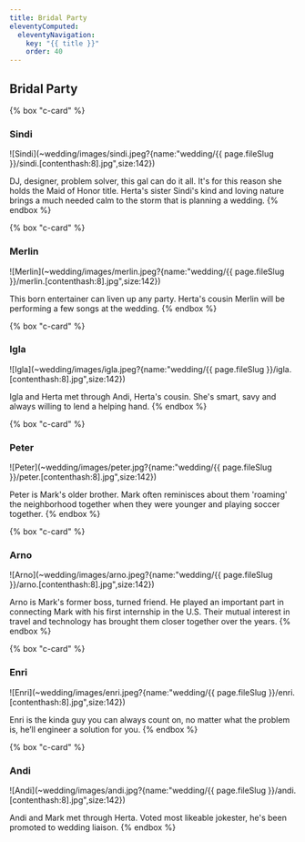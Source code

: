 ```yaml
---
title: Bridal Party
eleventyComputed:
  eleventyNavigation:
    key: "{{ title }}"
    order: 40
---
```

## Bridal Party

{% box "c-card" %}
### Sindi

![Sindi](~wedding/images/sindi.jpeg?{name:"wedding/{{ page.fileSlug }}/sindi.[contenthash:8].jpg",size:142})

DJ, designer, problem solver, this gal can do it all. It's for this reason she holds the Maid of Honor title. Herta's sister Sindi's kind and loving nature brings a much needed calm to the storm that is planning a wedding.
{% endbox %}

<!-- excerpt -->

{% box "c-card" %}
### Merlin

![Merlin](~wedding/images/merlin.jpeg?{name:"wedding/{{ page.fileSlug }}/merlin.[contenthash:8].jpg",size:142})

This born entertainer can liven up any party. Herta's cousin Merlin will be performing a few songs at the wedding.
{% endbox %}

{% box "c-card" %}
### Igla

![Igla](~wedding/images/igla.jpeg?{name:"wedding/{{ page.fileSlug }}/igla.[contenthash:8].jpg",size:142})

Igla and Herta met through Andi, Herta's cousin. She's smart, savy and always willing to lend a helping hand.
{% endbox %}

{% box "c-card" %}
### Peter

![Peter](~wedding/images/peter.jpg?{name:"wedding/{{ page.fileSlug }}/peter.[contenthash:8].jpg",size:142})

Peter is Mark's older brother. Mark often reminisces about them 'roaming' the neighborhood together when they were younger and playing soccer together.
{% endbox %}

{% box "c-card" %}
### Arno

![Arno](~wedding/images/arno.jpeg?{name:"wedding/{{ page.fileSlug }}/arno.[contenthash:8].jpg",size:142})

Arno is Mark's former boss, turned friend. He played an important part in connecting Mark with his first internship in the U.S. Their mutual interest in travel and technology has brought them closer together over the years.
{% endbox %}

{% box "c-card" %}
### Enri

![Enri](~wedding/images/enri.jpeg?{name:"wedding/{{ page.fileSlug }}/enri.[contenthash:8].jpg",size:142})

Enri is the kinda guy you can always count on, no matter what the problem is, he’ll engineer a solution for you.
{% endbox %}

{% box "c-card" %}
### Andi

![Andi](~wedding/images/andi.jpg?{name:"wedding/{{ page.fileSlug }}/andi.[contenthash:8].jpg",size:142})

Andi and Mark met through Herta. Voted most likeable jokester, he's been promoted to wedding liaison.
{% endbox %}

